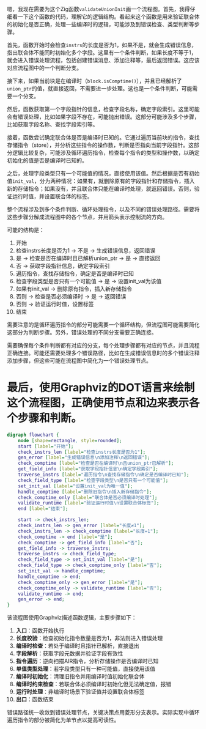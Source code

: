嗯，我现在需要为这个Zig函数`validateUnionInit`画一个流程图。首先，我得仔细看一下这个函数的代码，理解它的逻辑结构。看起来这个函数是用来验证联合体的初始化是否正确，处理一些编译时的逻辑，可能涉及到错误检查、类型判断等步骤。

首先，函数开始时会检查`instrs`的长度是否为1，如果不是，就会生成错误信息，指出联合体不能同时初始化多个字段。这里有一个条件判断，如果长度不等于1，就会进入错误处理流程，包括创建错误消息、添加注释等，最后返回错误。这应该对应流程图中的一个判断分支。

接下来，如果当前块是在编译时（`block.isComptime()`），并且已经解析了`union_ptr`的值，就直接返回，不需要进一步处理。这也是一个条件判断，可能需要一个分支。

然后，函数获取第一个字段指针的信息，检查字段名称，确定字段索引。这里可能会有错误处理，比如如果字段不存在，可能抛出错误。这部分可能涉及多个步骤，比如获取字段名称、查找字段索引等。

接着，函数尝试确定联合体是否是编译时已知的。它通过遍历当前块的指令，查找存储指令（store），并分析这些指令的操作数，判断是否指向当前字段指针。这部分逻辑比较复杂，可能涉及循环遍历指令，检查每个指令的类型和操作数，以确定初始化的值是否是编译时已知的。

之后，处理字段类型只有一个可能值的情况，直接使用该值。然后根据是否有初始值`init_val`，分为两种情况：如果有，就删除原有的字段指针和存储指令，插入新的存储指令；如果没有，并且联合体只能在编译时处理，就返回错误。否则，验证运行时值，并设置联合体的标签。

整个流程涉及到多个条件判断、循环处理指令，以及不同的错误处理路径。需要将这些步骤分解成流程图中的各个节点，并用箭头表示控制流的方向。

可能的结构是：

1. 开始
2. 检查instrs长度是否为1 → 不是 → 生成错误信息，返回错误
3. 是 → 检查是否在编译时且已解析union_ptr → 是 → 直接返回
4. 否 → 获取字段指针信息，确定字段索引
5. 遍历指令，查找存储指令，确定是否是编译时已知
6. 检查字段类型是否只有一个可能值 → 是 → 设置init_val为该值
7. 如果有init_val → 删除原有指令，插入新存储指令
8. 否则 → 检查是否必须编译时 → 是 → 返回错误
9. 否则 → 验证运行时值，设置标签
10. 结束

需要注意的是循环遍历指令的部分可能需要一个循环结构，但流程图可能需要简化这部分为判断步骤。另外，错误处理的不同分支需要正确连接。

需要确保每个条件判断都有对应的分支，每个处理步骤都有对应的节点，并且流程正确连接。可能还需要处理多个错误路径，比如在生成错误信息时的多个错误注释添加步骤，但这些可能在流程图中简化为一个错误处理节点。

最后，使用Graphviz的DOT语言来绘制这个流程图，正确使用节点和边来表示各个步骤和判断。
================================================
```dot
digraph flowchart {
    node [shape=rectangle, style=rounded];
    start [label="开始"];
    check_instrs_len [label="检查instrs长度是否为1"];
    gen_error [label="生成错误信息\n添加注释\n返回错误"];
    check_comptime [label="检查是否在编译时\n且union_ptr已解析"];
    get_field_info [label="获取字段指针信息\n确定字段索引"];
    traverse_instrs [label="遍历指令\n查找存储指令\n确定是否编译时已知"];
    check_field_type [label="检查字段类型\n是否只有一个可能值"];
    set_init_val [label="设置init_val为唯一值"];
    handle_comptime [label="删除旧指令\n插入新存储指令"];
    check_comptime_only [label="联合体是否必须编译时处理"];
    validate_runtime [label="验证运行时值\n设置联合体标签"];
    end [label="结束"];

    start -> check_instrs_len;
    check_instrs_len -> gen_error [label="长度≠1"];
    check_instrs_len -> check_comptime [label="长度=1"];
    check_comptime -> end [label="是"];
    check_comptime -> get_field_info [label="否"];
    get_field_info -> traverse_instrs;
    traverse_instrs -> check_field_type;
    check_field_type -> set_init_val [label="是"];
    check_field_type -> check_comptime_only [label="否"];
    set_init_val -> handle_comptime;
    handle_comptime -> end;
    check_comptime_only -> gen_error [label="是"];
    check_comptime_only -> validate_runtime [label="否"];
    validate_runtime -> end;
    gen_error -> end;
}
``` 

该流程图使用Graphviz描述函数逻辑，主要步骤如下：

1. **入口**：函数开始执行
2. **长度校验**：检查初始化指令数量是否为1，非法则进入错误处理
3. **编译时检查**：若处于编译时且指针已解析，直接退出
4. **字段解析**：获取字段元数据并验证字段有效性
5. **指令遍历**：逆向扫描AIR指令，分析存储操作是否编译时已知
6. **单值类型处理**：若字段类型只有一种可能值，直接使用该值
7. **编译时初始化**：清理旧指令并用编译时值初始化联合体
8. **编译时约束检查**：若联合体必须编译时初始化但无法确定值，报错
9. **运行时处理**：非编译时场景下验证值并设置联合体标签
10. **出口**：函数结束

错误路径统一收敛到错误处理节点，关键决策点用菱形分支表示。实际实现中循环遍历指令的部分被简化为单节点以提高可读性。